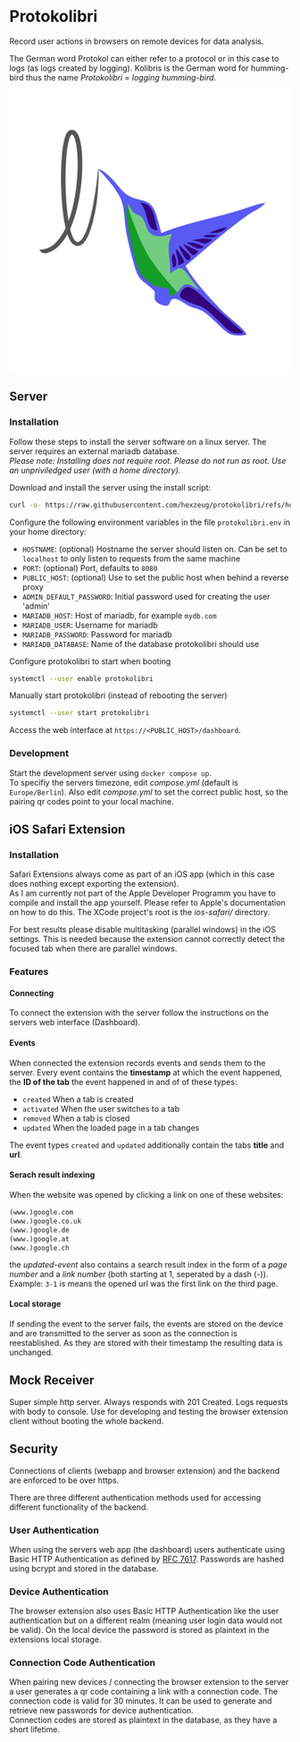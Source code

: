 # Protokolibri

Record user actions in browsers on remote devices for data analysis.

The German word Protokol can either refer to a protocol
or in this case to logs (as logs created by logging).
Kolibris is the German word for humming-bird thus the name _Protokolibri_ = _logging humming-bird_.

![Protokolibri Logo](server/public/img/icon.png)

## Server

### Installation

Follow these steps to install the server software on a linux server.
The server requires an external mariadb database.  
_Please note: Installing does not require root.
Please do not run as root.
Use an unpriviledged user (with a home directory)._

Download and install the server using the install script:

```sh
curl -o- https://raw.githubusercontent.com/hexzeug/protokolibri/refs/heads/main/server/install.sh | bash
```

Configure the following environment variables in the file `protokolibri.env` in your home directory:

- `HOSTNAME`: (optional) Hostname the server should listen on. Can be set to `localhost` to only listen to requests from the same machine
- `PORT`: (optional) Port, defaults to `8080`
- `PUBLIC_HOST`: (optional) Use to set the public host when behind a reverse proxy
- `ADMIN_DEFAULT_PASSWORD`: Initial password used for creating the user 'admin'
- `MARIADB_HOST`: Host of mariadb, for example `mydb.com`
- `MARIADB_USER`: Username for mariadb
- `MARIADB_PASSWORD`: Password for mariadb
- `MARIADB_DATABASE`: Name of the database protokolibri should use

Configure protokolibri to start when booting

```sh
systemctl --user enable protokolibri
```

Manually start protokolibri (instead of rebooting the server)

```sh
systemctl --user start protokolibri
```

Access the web interface at `https://<PUBLIC_HOST>/dashboard`.

### Development

Start the development server using `docker compose up`.  
To specifiy the servers timezone, edit _compose.yml_ (default is `Europe/Berlin`).
Also edit _compose.yml_ to set the correct public host, so the pairing qr codes point to your local machine.

## iOS Safari Extension

### Installation

Safari Extensions always come as part of an iOS app (which in this case does nothing except exporting the extension).  
As I am currently not part of the Apple Developer Programm you have to compile and install the app yourself.
Please refer to Apple's documentation on how to do this.
The XCode project's root is the _ios-safari/_ directory.

For best results please disable multitasking (parallel windows) in the iOS settings.
This is needed because the extension cannot correctly detect the focused tab when there are parallel windows.

### Features

#### Connecting

To connect the extension with the server follow the instructions on the servers web interface (Dashboard).

#### Events

When connected the extension records events and sends them to the server. Every event contains the **timestamp** at which the event happened, the **ID of the tab** the event happened in and of of these types:

- `created` When a tab is created
- `activated` When the user switches to a tab
- `removed` When a tab is closed
- `updated` When the loaded page in a tab changes

The event types `created` and `updated` additionally contain the tabs **title** and **url**.

#### Serach result indexing

When the website was opened by clicking a link on one of these websites:

```
(www.)google.com
(www.)google.co.uk
(www.)google.de
(www.)google.at
(www.)google.ch
```

the _updated-event_ also contains a search result index in the form of a _page number_ and a _link number_ (both starting at 1, seperated by a dash (-)).  
Example: `3-1` is means the opened url was the first link on the third page.

#### Local storage

If sending the event to the server fails,
the events are stored on the device and are transmitted to the server
as soon as the connection is reestablished.
As they are stored with their timestamp the resulting data is unchanged.

## Mock Receiver

Super simple http server. Always responds with 201 Created. Logs requests with body to console. Use for developing and testing the browser extension client without booting the whole backend.

## Security

Connections of clients (webapp and browser extension) and the backend are enforced to be over https.

There are three different authentication methods used for accessing different functionality of the backend.

### User Authentication

When using the servers web app (the dashboard) users authenticate using
Basic HTTP Authentication as defined by [RFC 7617](https://www.rfc-editor.org/rfc/rfc7617.txt).
Passwords are hashed using bcrypt and stored in the database.

### Device Authentication

The browser extension also uses Basic HTTP Authentication like the user authentication but on a different realm (meaning user login data would not be valid).
On the local device the password is stored as plaintext in the extensions local storage.

### Connection Code Authentication

When pairing new devices / connecting the browser extension to the server
a user generates a qr code containing a link with a connection code.
The connection code is valid for 30 minutes.
It can be used to generate and retrieve new passwords for device authentication.  
Connection codes are stored as plaintext in the database, as they have a short lifetime.
